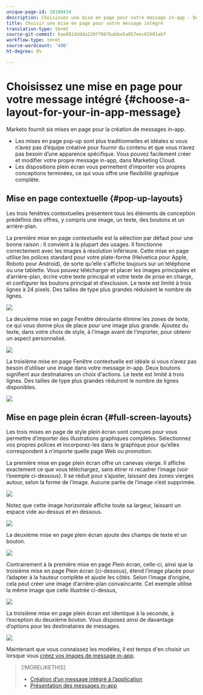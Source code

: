 ```yaml
---
unique-page-id: 10100434
description: Choisissez une mise en page pour votre message in-app - Documents marketing - Documentation du produit
title: Choisir une mise en page pour votre message intégré
translation-type: tm+mt
source-git-commit: 6ae882dddda220f7067babbe5a057eec82601abf
workflow-type: tm+mt
source-wordcount: '490'
ht-degree: 0%

---
```



# Choisissez une mise en page pour votre message intégré {#choose-a-layout-for-your-in-app-message}

Marketo fournit six mises en page pour la création de messages in-app.

* Les mises en page pop-up sont plus traditionnelles et idéales si vous n’avez pas d’équipe créative pour fournir du contenu et que vous n’avez pas besoin d’une apparence spécifique. Vous pouvez facilement créer et modifier votre propre message in-app, dans Marketing Cloud.
* Les dispositions plein écran vous permettent d’importer vos propres conceptions terminées, ce qui vous offre une flexibilité graphique complète.

## Mise en page contextuelle {#pop-up-layouts}

Les trois fenêtres contextuelles présentent tous les éléments de conception prédéfinis des offres, y compris une image, un texte, des boutons et un arrière-plan.

La première mise en page contextuelle est la sélection par défaut pour une bonne raison : Il convient à la plupart des usages. Il fonctionne correctement avec les images à résolution inférieure. Cette mise en page utilise les polices standard pour votre plate-forme (Helvetica pour Apple, Roboto pour Android), de sorte qu&#39;elle s&#39;affiche toujours sur un téléphone ou une tablette. Vous pouvez télécharger et placer les images principales et d’arrière-plan, écrire votre texte principal et votre texte de prise en charge, et configurer les boutons principal et d’exclusion. Le texte est limité à trois lignes à 24 pixels. Des tailles de type plus grandes réduisent le nombre de lignes.

![](assets/image2016-5-9-13-3a3-3a48.png)

La deuxième mise en page Fenêtre déroulante élimine les zones de texte, ce qui vous donne plus de place pour une image plus grande. Ajoutez du texte, dans votre choix de style, à l’image avant de l’importer, pour obtenir un aspect personnalisé.

![](assets/image2016-5-9-13-3a4-3a43.png)

La troisième mise en page Fenêtre contextuelle est idéale si vous n’avez pas besoin d’utiliser une image dans votre message in-app. Deux boutons signifient aux destinataires un choix d&#39;actions. Le texte est limité à trois lignes. Des tailles de type plus grandes réduiront le nombre de lignes disponibles.

![](assets/image2016-5-9-13-3a7-3a33.png)

## Mise en page plein écran {#full-screen-layouts}

Les trois mises en page de style plein écran sont conçues pour vous permettre d’importer des illustrations graphiques complètes. Sélectionnez vos propres polices et incorporez-les dans le graphique pour qu’elles correspondent à n’importe quelle page Web ou promotion.

La première mise en page plein écran offre un canevas vierge. Il affiche exactement ce que vous téléchargez, sans étirer ni recadrer l’image (voir l’exemple ci-dessous). Il se réduit pour s’ajuster, laissant des zones vierges autour, selon la forme de l’image. Aucune partie de l’image n’est supprimée.

![](assets/image2016-5-9-13-3a9-3a26.png)

Notez que cette image horizontale affiche toute sa largeur, laissant un espace vide au-dessus et en dessous.

![](assets/image2016-5-9-13-3a29-3a46.png)

La deuxième mise en page plein écran ajoute des champs de texte et un bouton.

![](assets/image2016-5-9-13-3a10-3a27.png)

Contrairement à la première mise en page Plein écran, celle-ci, ainsi que la troisième mise en page Plein écran (ci-dessous), étend l’image placée pour l’adapter à la hauteur complète et ajuste les côtés. Selon l’image d’origine, cela peut créer une image d’arrière-plan convaincante. Cet exemple utilise la même image que celle illustrée ci-dessus,

![](assets/image2016-5-9-14-3a0-3a36.png)

La troisième mise en page plein écran est identique à la seconde, à l’exception du deuxième bouton. Vous disposez ainsi de davantage d’options pour les destinataires de messages.

![](assets/image2016-5-9-13-3a11-3a35.png)

Maintenant que vous connaissez les modèles, il est temps d&#39;en choisir un lorsque vous [créez vos images de message in-app](add-in-app-message-images.md).

>[!MORELIKETHIS]
>
>* [Création d’un message intégré à l’application](https://docs.marketo.com/display/docs/create+an+in-app+message)
>* [Présentation des messages in-app](../../../../product-docs/mobile-marketing/in-app-messages/understanding-in-app-messages.md)

>



